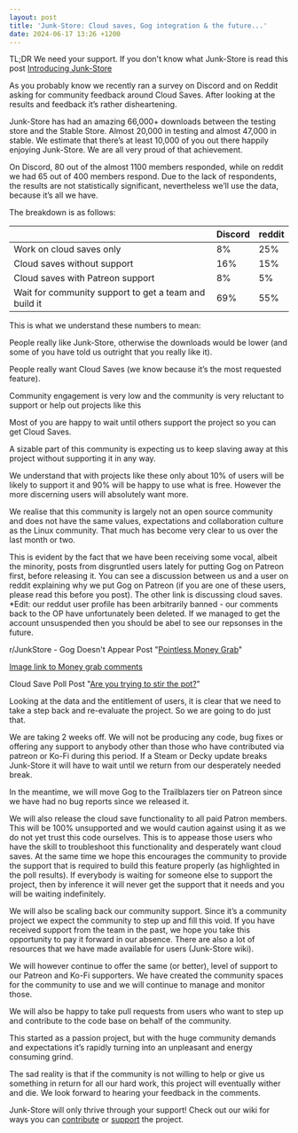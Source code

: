 ```yaml
---
layout: post
title: 'Junk-Store: Cloud saves, Gog integration & the future...'
date: 2024-06-17 13:26 +1200
---
```


TL;DR We need your support. If you don't know what Junk-Store is read this post [Introducing Junk-Store](https://www.junkstore.xyz/posts/a-introducing-junk-store-v1-0/)

As you probably know we recently ran a survey on Discord and on Reddit asking for community feedback around Cloud Saves. After looking at the results and feedback it’s rather disheartening.

Junk-Store has had an amazing 66,000+ downloads between the testing store and the Stable Store. Almost 20,000 in testing and almost 47,000 in stable. We estimate that there’s at least 10,000 of you out there happily enjoying Junk-Store. We are all very proud of that achievement.

On Discord, 80 out of the almost 1100 members responded, while on reddit we had 65 out of 400 members respond. Due to the lack of respondents, the results are not statistically significant, nevertheless we’ll use the data, because it’s all we have.

The breakdown is as follows:

| | Discord	| reddit |
|-----------------------------------------------------| -------	| ------ |
|Work on cloud saves only | 8% | 25% |
|Cloud saves without support | 16% | 15% |
|Cloud saves with Patreon support| 8% | 5% |
|Wait for community support to get a team and build it | 69% | 55% |

This is what we understand these numbers to mean:

People really like Junk-Store, otherwise the downloads would be lower (and some of you have told us outright that you really like it).

People really want Cloud Saves (we know because it’s the most requested feature).

Community engagement is very low and the community is very reluctant to support or help out projects like this

Most of you are happy to wait until others support the project so you can get Cloud Saves.

A sizable part of this community is expecting us to keep slaving away at this project without supporting it in any way.

We understand that with projects like these only about 10% of users will be likely to support it and 90% will be happy to use what is free. However the more discerning users will absolutely want more.

We realise that this community is largely not an open source community and does not have the same values, expectations and collaboration culture as the Linux community. That much has become very clear to us over the last month or two. 

This is evident by the fact that we have been receiving some vocal, albeit the minority, posts from disgruntled users lately for putting Gog on Patreon first, before releasing it. You can see a discussion between us and a user on reddit explaining why we put Gog on Patreon (if you are one of these users, please read this before you post). The other link is discussing cloud saves. *Edit: our reddut user profile has been arbitrarily banned - our comments back to the OP have unfortunately been deleted. If we managed to get the account unsuspended then you should be abel to see our repsonses in the future.

r/JunkStore - Gog Doesn't Appear Post "[Pointless Money Grab](https://www.reddit.com/r/JunkStore/comments/1deudp0/comment/l8f4f0x/?utm_source=share&utm_medium=web3x&utm_name=web3xcss&utm_term=1&utm_content=share_button)"

[Image link to Money grab comments](/assets/images/money%20grab%20reddit%20comment.png) 

Cloud Save Poll Post "[Are you trying to stir the pot?](https://www.reddit.com/r/JunkStore/comments/1deudp0/comment/l8f4f0x/?utm_source=share&utm_medium=web3x&utm_name=web3xcss&utm_term=1&utm_content=share_button)"

Looking at the data and the entitlement of users, it is clear that we need to take a step back and re-evaluate the project. So we are going to do just that. 

We are taking 2 weeks off. We will not be producing any code, bug fixes or offering any support to anybody other than those who have contributed via patreon or Ko-Fi during this period. If a Steam or Decky update breaks Junk-Store it will have to wait until we return from our desperately needed break.

In the meantime, we will move Gog to the Trailblazers tier on Patreon since we have had no bug reports since we released it. 

We will also release the cloud save functionality to all paid Patron members. This will be 100% unsupported and we would caution against using it as we do not yet trust this code ourselves. This is to appease those users who have the skill to troubleshoot this functionality and desperately want cloud saves. At the same time we hope this encourages the community to provide the support that is required to build this feature properly (as highlighted in the poll results). If everybody is waiting for someone else to support the project, then by inference it will never get the support that it needs and you will be waiting indefinitely.

We will also be scaling back our community support. Since it’s a community project we expect the community to step up and fill this void. If you have received support from the team in the past, we hope you take this opportunity to pay it forward in our absence. There are also a lot of resources that we have made available for users (Junk-Store wiki).

We will however continue to offer the same (or better), level of support to our Patreon and Ko-Fi supporters. We have created the community spaces for the community to use and we will continue to manage and monitor those. 

We will also be happy to take pull requests from users who want to step up and contribute to the code base on behalf of the community.

This started as a passion project, but with the huge community demands and expectations it’s rapidly turning into an unpleasant and energy consuming grind. 

The sad reality is that if the community is not willing to help or give us something in return for all our hard work, this project will eventually wither and die. We look forward to hearing your feedback in the comments.

Junk-Store will only thrive through your support! Check out our wiki for ways you can [contribute](https://wiki.junkstore.xyz/wiki/Contribute) or [support](https://wiki.junkstore.xyz/wiki/Support) the project.